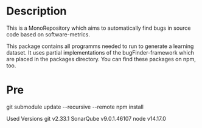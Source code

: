 # Description
This is a MonoRepository which aims to automatically find bugs in source code based on software-metrics.

This package contains all programms needed to run to generate a learning dataset. It uses partial implementations of the bugFinder-framework which are placed in the packages directory. You can find these packages on npm, too. 

# Pre
git submodule update --recursive --remote
npm install

Used Versions
    git v2.33.1
    SonarQube v9.0.1.46107
    node v14.17.0
